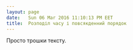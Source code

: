```yaml
---
layout: page
date:   Sun 06 Mar 2016 11:10:13 PM EET
title:  Розподіл часу і повсякденний порядок
---
```


   Просто трошки тексту.